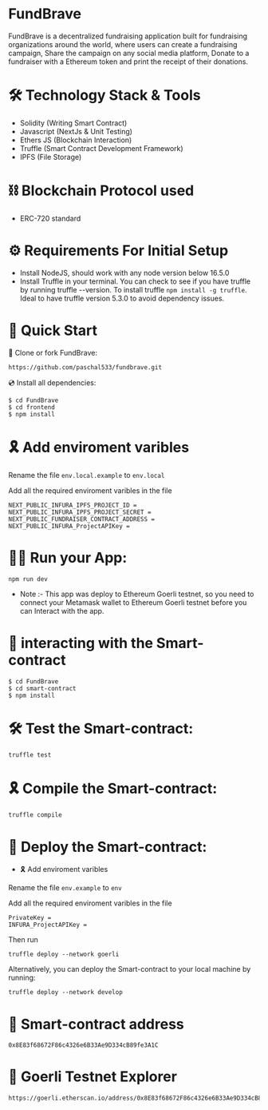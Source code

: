 ﻿# FundBrave

FundBrave is a decentralized fundraising application built for fundraising organizations around the world, where users can create a fundraising campaign, Share the campaign on any social media platform, Donate to a fundraiser with a Ethereum token and print the receipt of their donations.

# 🛠 Technology Stack & Tools

- Solidity (Writing Smart Contract)
- Javascript (NextJs & Unit Testing)
- Ethers JS (Blockchain Interaction)
- Truffle (Smart Contract Development Framework)
- IPFS (File Storage)

# ⛓ Blockchain Protocol used

- ERC-720 standard

# ⚙ Requirements For Initial Setup
- Install NodeJS, should work with any node version below 16.5.0
- Install Truffle in your terminal. You can check to see if you have truffle by running truffle --version. To install truffle `npm install -g truffle`. Ideal to have truffle version 5.3.0 to avoid dependency issues.

# 🚀 Quick Start

📄 Clone or fork FundBrave:

```
https://github.com/paschal533/fundbrave.git
```
💿 Install all dependencies:
 
```
$ cd FundBrave
$ cd frontend
$ npm install 
```

# 🎗 Add enviroment varibles

Rename the file `env.local.example` to `env.local`

Add all the required enviroment varibles in the file

```
NEXT_PUBLIC_INFURA_IPFS_PROJECT_ID =
NEXT_PUBLIC_INFURA_IPFS_PROJECT_SECRET =
NEXT_PUBLIC_FUNDRAISER_CONTRACT_ADDRESS =
NEXT_PUBLIC_INFURA_ProjectAPIKey =

```

# 🚴‍♂️ Run your App:

```
npm run dev
```

- Note :- This app was deploy to Ethereum Goerli testnet, so you need to connect your Metamask wallet to  Ethereum Goerli testnet before you can Interact with the app.

# 📄 interacting with the Smart-contract

```
$ cd FundBrave
$ cd smart-contract
$ npm install
```

# 🛠 Test the Smart-contract:

```
truffle test
```

# 🎗 Compile the Smart-contract:

```
truffle compile
```

# 🔗 Deploy the Smart-contract:

- 🎗 Add enviroment varibles

Rename the file `env.example` to `env`

Add all the required enviroment varibles in the file

```
PrivateKey = 
INFURA_ProjectAPIKey = 

```

Then run

```
truffle deploy --network goerli
```

Alternatively, you can deploy the Smart-contract to your local machine by running:

```
truffle deploy --network develop
```
# 📄 Smart-contract address

```
0x8E83f68672F86c4326e6B33Ae9D334cB89fe3A1C
```

# 📜 Goerli Testnet Explorer

```
https://goerli.etherscan.io/address/0x8E83f68672F86c4326e6B33Ae9D334cB89fe3A1C
```

